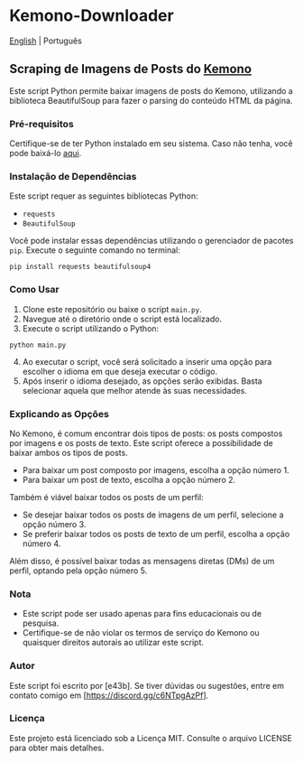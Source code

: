 # Kemono-Downloader

[English](README.md) | Português

## Scraping de Imagens de Posts do [Kemono](https://kemono.su/)

Este script Python permite baixar imagens de posts do Kemono, utilizando a biblioteca BeautifulSoup para fazer o parsing do conteúdo HTML da página.

### Pré-requisitos

Certifique-se de ter Python instalado em seu sistema. Caso não tenha, você pode baixá-lo [aqui](https://www.python.org/downloads/).

### Instalação de Dependências

Este script requer as seguintes bibliotecas Python:

- `requests`
- `BeautifulSoup`

Você pode instalar essas dependências utilizando o gerenciador de pacotes `pip`. Execute o seguinte comando no terminal:

```
pip install requests beautifulsoup4
```

### Como Usar

1. Clone este repositório ou baixe o script `main.py`.
2. Navegue até o diretório onde o script está localizado.
3. Execute o script utilizando o Python:

```
python main.py
```

4. Ao executar o script, você será solicitado a inserir uma opção para escolher o idioma em que deseja executar o código.
5. Após inserir o idioma desejado, as opções serão exibidas. Basta selecionar aquela que melhor atende às suas necessidades.

### Explicando as Opções

No Kemono, é comum encontrar dois tipos de posts: os posts compostos por imagens e os posts de texto. Este script oferece a possibilidade de baixar ambos os tipos de posts.

- Para baixar um post composto por imagens, escolha a opção número 1.
- Para baixar um post de texto, escolha a opção número 2.

Também é viável baixar todos os posts de um perfil:

- Se desejar baixar todos os posts de imagens de um perfil, selecione a opção número 3.
- Se preferir baixar todos os posts de texto de um perfil, escolha a opção número 4.

Além disso, é possível baixar todas as mensagens diretas (DMs) de um perfil, optando pela opção número 5.

### Nota

- Este script pode ser usado apenas para fins educacionais ou de pesquisa.
- Certifique-se de não violar os termos de serviço do Kemono ou quaisquer direitos autorais ao utilizar este script.

### Autor

Este script foi escrito por [e43b]. Se tiver dúvidas ou sugestões, entre em contato comigo em [https://discord.gg/c6NTpgAzPf].

### Licença

Este projeto está licenciado sob a Licença MIT. Consulte o arquivo LICENSE para obter mais detalhes.
